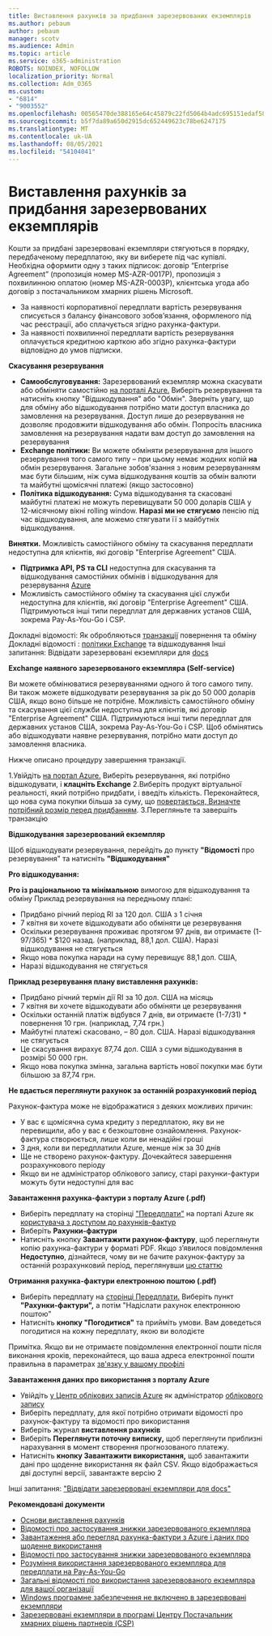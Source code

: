 ```yaml
---
title: Виставлення рахунків за придбання зарезервованих екземплярів
ms.author: pebaum
author: pebaum
manager: scotv
ms.audience: Admin
ms.topic: article
ms.service: o365-administration
ROBOTS: NOINDEX, NOFOLLOW
localization_priority: Normal
ms.collection: Adm_O365
ms.custom:
- "6814"
- "9003552"
ms.openlocfilehash: 00565470de388165e64c45879c22fd5064b4adc695151edaf58878f38a481ff2
ms.sourcegitcommit: b5f7da89a650d2915dc652449623c78be6247175
ms.translationtype: MT
ms.contentlocale: uk-UA
ms.lasthandoff: 08/05/2021
ms.locfileid: "54104041"
---
```

# <a name="billing-for-reserved-instance-purchase"></a>Виставлення рахунків за придбання зарезервованих екземплярів

Кошти за придбані зарезервовані екземпляри стягуються в порядку, передбаченому передплатою, яку ви виберете під час купівлі. Необхідна оформити одну з таких підписок: договір “Enterprise Agreement” (пропозиція номер MS-AZR-0017P), пропозиція з похвилинною оплатою (номер MS-AZR-0003P), клієнтська угода або договір з постачальником хмарних рішень Microsoft.

- За наявності корпоративної передплати вартість резервування списується з балансу фінансового зобов’язання, оформленого під час реєстрації, або сплачується згідно рахунка-фактури.
- За наявності похвилинної передплати вартість резервування оплачується кредитною карткою або згідно рахунка-фактури відповідно до умов підписки.

**Скасування резервування**

- **Самообслуговування:** Зарезервований екземпляр можна скасувати або обміняти самостійно [на порталі Azure.](https://portal.azure.com/#blade/Microsoft_Azure_Reservations/ReservationsBrowseBlade) Виберіть резервування та натисніть кнопку "Відшкодування" або "Обмін". Зверніть увагу, що для обміну або відшкодування потрібно мати доступ власника до замовлення на резервування. Доступ лише до резервування не дозволяє продовжити відшкодування або обмін. Попросіть власника замовлення на резервування надати вам доступ до замовлення на резервування
- **Exchange політики:** Ви можете обміняти резервування для іншого резервування того самого типу – при цьому немає жодних копій **на** обмін резервування. Загальне зобов'язання з новим резервуванням має бути більшим, ніж сума відшкодування коштів за обмін валюти та майбутні щомісячні платежі (якщо застосовно)
- **Політика відшкодування:** Сума відшкодування та скасовані майбутні платежі не можуть перевищувати 50 000 доларів США у 12-місячному вікні rolling window. **Наразі ми не стягуємо** пенсію під час відшкодування, але можемо стягувати її з майбутніх відшкодування.

**Винятки.** Можливість самостійного обміну та скасування передплати недоступна для клієнтів, які договір "Enterprise Agreement" США.

- **Підтримка API, PS та CLI** недоступна для скасування та відшкодування самостійних обмінів і відшкодування для резервування [Azure](https://docs.microsoft.com/azure/cost-management-billing/reservations/exchange-and-refund-azure-reservations?WT.mc_id=Portal-Microsoft_Azure_Support)
- Можливість самостійного обміну та скасування цієї служби недоступна для клієнтів, які договір "Enterprise Agreement" США. Підтримуються інші типи передплат для державних установ США, зокрема Pay-As-You-Go і CSP.

Докладні відомості: Як обробляються [транзакції](https://docs.microsoft.com/azure/billing/billing-azure-reservations-self-service-exchange-and-refund?WT.mc_id=Portal-Microsoft_Azure_Support#how-return-and-exchange-transactions-are-processed) повернення та обміну Докладні відомості : [політики Exchange](https://docs.microsoft.com/azure/billing/billing-azure-reservations-self-service-exchange-and-refund?WT.mc_id=Portal-Microsoft_Azure_Support#exchange-policies) та відшкодування Інші запитання: Відвідати зарезервовані екземпляри для [docs](https://docs.microsoft.com/azure/billing/billing-save-compute-costs-reservations?WT.mc_id=Portal-Microsoft_Azure_Support)

**Exchange наявного зарезервованого екземпляра (Self-service)**

Ви можете обмінюватися резервуваннями одного й того самого типу. Ви також можете відшкодувати резервування за рік до 50 000 доларів США, якщо воно більше не потрібне. Можливість самостійного обміну та скасування цієї служби недоступна для клієнтів, які договір "Enterprise Agreement" США. Підтримуються інші типи передплат для державних установ США, зокрема Pay-As-You-Go і CSP. Щоб обмінятись або відшкодувати наявне резервування, потрібно мати доступ до замовлення власника.

Нижче описано процедуру завершення транзакції.

1.Увійдіть [на портал Azure.](https://portal.azure.com/#blade/Microsoft_Azure_Reservations/ReservationsBrowseBlade) Виберіть резервування, які потрібно відшкодувати, і **клацніть Exchange** 2.Виберіть продукт віртуальної реальності, який потрібно придбати, і введіть кількість. Переконайтеся, що нова сума покупки більша за суму, що [повертається, Визначте потрібний розмір перед придбанням](https://docs.microsoft.com/azure/virtual-machines/windows/prepay-reserved-vm-instances?WT.mc_id=Portal-Microsoft_Azure_Support#determine-the-right-vm-size-before-you-buy).
3.Перегляньте та завершіть транзакцію

**Відшкодування зарезервований екземпляр**

Щоб відшкодувати резервування, перейдіть до пункту **"Відомості** про резервування" та натисніть **"Відшкодування"**

**Pro відшкодування:**

**Pro із раціональною та мінімальною** вимогою для відшкодування та обміну Приклад резервування на передньому плані:

- Придбано річний період RI за 120 дол. США з 1 січня
- 7 квітня ви хочете відшкодувати або обміняти це резервування
- Оскільки резервування проживає протягом 97 днів, ви отримаєте (1-97/365) * $120 назад. (наприклад, 88,1 дол. США). Наразі відшкодування не стягується
- Якщо нова покупка наради на суму перевищує 88,1 дол. США,
- Наразі відшкодування не стягується

**Приклад резервування плану виставлення рахунків:**

- Придбано річний термін дії RI за 10 дол. США на місяць
- 7 квітня ви хочете відшкодувати або обміняти це резервування
- Оскільки останній платіж відбувся 7 днів, ви отримаєте (1-7/31) * повернення 10 грн. (наприклад, 7,74 грн.)
- Майбутні платежі скасовано, – 80 дол. США. Наразі відшкодування не стягується
- Це скасування вирахує 87,74 дол. США з суми відшкодування в розмірі 50 000 грн.
- Якщо нова покупка змінна, загальна вартість нової покупки має бути більшою за 87,74 грн.

**Не вдається переглянути рахунок за останній розрахунковий період**

Рахунок-фактура може не відображатися з деяких можливих причин:

- У вас є щомісячна сума кредиту з передплатою, яку ви не перевищили, або у вас є безкоштовне ознайомлення. Рахунок-фактура створюється, лише коли ви ненадійні гроші
- З дня, коли ви передплатили Azure, менше ніж за 30 днів
- Ще не створено рахунок-фактуру. Дочекайтеся завершення розрахункового періоду
- Якщо ви не адміністратор облікового запису, старі рахунки-фактури можуть бути недоступні для вас

**Завантаження рахунка-фактури з порталу Azure (.pdf)**

- Виберіть передплату на сторінці ["Передплати"](https://portal.azure.com/#blade/Microsoft_Azure_Billing/SubscriptionsBlade) на порталі Azure як [користувача з доступом до рахунків-фактур](https://docs.microsoft.com/azure/billing/billing-manage-access?WT.mc_id=Portal-Microsoft_Azure_Support)
- Виберіть **Рахунки-фактури**
- Натисніть кнопку **Завантажити рахунок-фактуру**, щоб переглянути копію рахунка-фактури у форматі PDF. Якщо з’явилося повідомлення **Недоступно**, дізнайтеся, чому ви не бачите рахунок-фактуру за останній розрахунковий період, переглянувши [цю статтю](https://docs.microsoft.com/azure/billing/billing-download-azure-invoice-daily-usage-date?WT.mc_id=Portal-Microsoft_Azure_Support#noinvoice)

**Отримання рахунка-фактури електронною поштою (.pdf)**

- Виберіть передплату на [сторінці Передплати.](https://portal.azure.com/#blade/Microsoft_Azure_Billing/SubscriptionsBlade) Виберіть пункт **"Рахунки-фактури",** а потім "Надіслати рахунок електронною поштою"
- Натисніть **кнопку "Погодитися"** та прийміть умови. Вам доведеться погодитися на кожну передплату, якою ви володієте

Примітка. Якщо ви не отримаєте повідомлення електронної пошти після виконання кроків, переконайтеся, що ваша адреса електронної пошти правильна в параметрах [зв'язку у вашому профілі](https://account.windowsazure.com/profile)

**Завантаження даних про використання з порталу Azure**

- Увійдіть [у Центр облікових записів Azure](https://account.windowsazure.com/Subscriptions) як адміністратор [облікового запису](https://docs.microsoft.com/azure/billing/billing-subscription-transfer?WT.mc_id=Portal-Microsoft_Azure_Support#whoisaa)
- Виберіть передплату, для якої потрібно отримати відомості про рахунок-фактуру та відомості про використання
- Виберіть журнал **виставлення рахунків**
- Виберіть **Переглянути поточну виписку,** щоб переглянути приблизні нарахування в момент створення прогнозованого платежу.
- Натисніть **кнопку Завантажити використання,** щоб завантажити дані про щоденне використання як файл CSV. Якщо відображається дві доступні версії, завантажте версію 2

Інші запитання: ["Відвідати зарезервовані екземпляри для docs"](https://docs.microsoft.com/azure/billing/billing-save-compute-costs-reservations?WT.mc_id=Portal-Microsoft_Azure_Support)

**Рекомендовані документи**

- [Основи виставлення рахунків](https://docs.microsoft.com/partner-center/billing-basics/?WT.mc_id=Portal-Microsoft_Azure_Support)
- [Відомості про застосування знижки зарезервованого екземпляра](https://docs.microsoft.com/azure/billing/billing-understand-vm-reservation-charges/?WT.mc_id=Portal-Microsoft_Azure_Support)
- [Завантаження або перегляд рахунка-фактури з Azure і даних про щоденне використання](https://docs.microsoft.com/azure/billing/billing-download-azure-invoice-daily-usage-date?WT.mc_id=Portal-Microsoft_Azure_Support)
- [Відомості про застосування знижки зарезервованого екземпляра](https://docs.microsoft.com/azure/billing/billing-understand-vm-reservation-charges/?WT.mc_id=Portal-Microsoft_Azure_Support)
- [Розуміння використання зарезервованого екземпляра для передплати на Pay-As-You-Go](https://docs.microsoft.com/azure/billing/billing-understand-reserved-instance-usage/?WT.mc_id=Portal-Microsoft_Azure_Support)
- [Загальні відомості про використання зарезервованого екземпляра для вашої організації](https://docs.microsoft.com/azure/billing/billing-understand-reserved-instance-usage-ea/?WT.mc_id=Portal-Microsoft_Azure_Support)
- [Windows програмне забезпечення не включено в зарезервовані екземпляри](https://docs.microsoft.com/azure/billing/billing-reserved-instance-windows-software-costs/?WT.mc_id=Portal-Microsoft_Azure_Support)
- [Зарезервовані екземпляри в програмі Центру Постачальник хмарних рішень партнерів (CSP)](https://docs.microsoft.com/partner-center/azure-reservations/?WT.mc_id=Portal-Microsoft_Azure_Support)